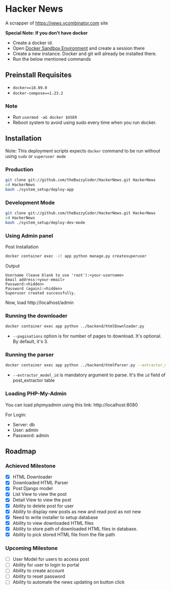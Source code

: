 # Hacker News
A scrapper of https://news.ycombinator.com site

**Special Note: If you don't have docker**

- Create a docker id.
- Open [Docker Sandbox Environment](https://labs.play-with-docker.com) and create a session there
- Create a new instance. Docker and git will already be installed there.
- Run the below mentioned commands

## Preinstall Requisites

- `docker==18.09.0`
- `docker-compose==1.23.2`

### Note

- Run `usermod -aG docker $USER`
- Reboot system to avoid using sudo every time when you run docker.

## Installation

Note: This deployment scripts expects `docker` command to be run without using `sudo` or `superuser mode`

### Production

```bash
git clone git://github.com/theBuzzyCoder/HackerNews.git HackerNews
cd HackerNews
bash ./system_setup/deploy-app
```

### Development Mode

```bash
git clone git://github.com/theBuzzyCoder/HackerNews.git HackerNews
cd HackerNews
bash ./system_setup/deploy-dev-mode
```

### Using Admin panel

Post Installation

```bash
docker container exec -it app python manage.py createsuperuser
```

Output

```
Username (leave blank to use 'root'):<your-username>
Email address:<your-email>
Password:<hidden>
Password (again):<hidden>
Superuser created successfully.
```

Now, load http://localhost/admin

### Running the downloader

```bash
docker container exec app python ../backend/htmlDownloader.py
```

- `--paginations` option is for number of pages to download. It's optional. By default, it's 3.

### Running the parser

```bash
docker container exec app python ../backend/htmlParser.py --extractor_model_id=1
```

- `--extractor_model_id` is mandatory argument to parse. It's the `id` field of post_extractor table

### Loading PHP-My-Admin

You can load phpmyadmin using this link: http://localhost:8080

For Login:
- Server: db
- User: admin
- Password: admin

## Roadmap

### Achieved Milestone

- [x] HTML Downloader
- [x] Downloaded HTML Parser
- [x] Post Django model
- [x] List View to view the post
- [x] Detail View to view the post
- [x] Ability to delete post for user
- [x] Ability to display new posts as new and read post as not new
- [x] Need to write installer to setup database
- [x] Ability to view downloaded HTML files
- [x] Ability to store path of downloaded HTML files in database.
- [x] Ability to pick stored HTML file from the file path

### Upcoming Milestone

- [ ] User Model for users to access post
- [ ] Ability for user to login to portal
- [ ] Ability to create account
- [ ] Ability to reset password
- [ ] Ability to automate the news updating on button click
